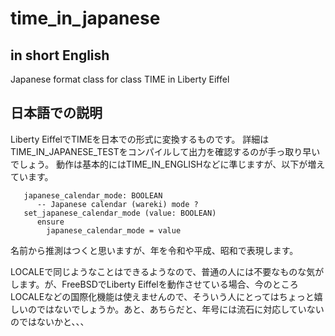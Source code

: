 # time_in_japanese

## in short English
Japanese format class for class TIME in Liberty Eiffel

## 日本語での説明

Liberty EiffelでTIMEを日本での形式に変換するものです。
詳細はTIME_IN_JAPANESE_TESTをコンパイルして出力を確認するのが手っ取り早いでしょう。
動作は基本的にはTIME_IN_ENGLISHなどに準じますが、以下が増えています。

```
   japanese_calendar_mode: BOOLEAN
      -- Japanese calendar (wareki) mode ?
   set_japanese_calendar_mode (value: BOOLEAN)
      ensure
        japanese_calendar_mode = value
```
名前から推測はつくと思いますが、年を令和や平成、昭和で表現します。

LOCALEで同じようなことはできるようなので、普通の人には不要なものな気がします。が、FreeBSDでLiberty Eiffelを動作させている場合、今のところLOCALEなどの国際化機能は使えませんので、そういう人にとってはちょっと嬉しいのではないでしょうか。あと、あちらだと、年号には流石に対応していないのではないかと、、、
